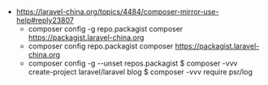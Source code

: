 * https://laravel-china.org/topics/4484/composer-mirror-use-help#reply23807
    * composer config -g repo.packagist composer https://packagist.laravel-china.org
    * composer config repo.packagist composer https://packagist.laravel-china.org
    * composer config -g --unset repos.packagist
    $ composer -vvv create-project laravel/laravel blog
    $ composer -vvv require psr/log